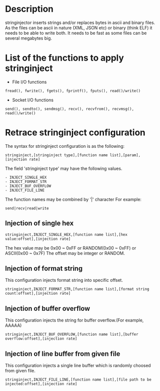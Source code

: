 
# Description

stringinjector inserts strings and/or replaces bytes in ascii and binary files. As the files can be ascii in nature (XML, JSON etc) or binary (think ELF) it needs to be able to write both. It needs to be fast as some files can be several megabytes big.

# List of the functions to apply stringinject

- File I/O functions
```
fread(), fwrite(), fgets(), fprintf(), fputs(), read()/write()
```

- Socket I/O functions
```
send(), sendto(), sendmsg(), recv(), recvfrom(), recvmsg(), read()/write()
```

# Retrace stringinject configuration

The syntax for stringinject configuration is as the following:

```
stringinject,[stringinject type],[function name list],[param],[injection rate]
```

The field 'stringinject type' may have the following values.

```
- INJECT_SINGLE_HEX
- INJECT_FORMAT_STR
- INJECT_BUF_OVERFLOW
- INJECT_FILE_LINE
```

The function names may be combined by '|' character
For example:

```
send|recv|read|write
```

## Injection of single hex

```
stringinject,INJECT_SINGLE_HEX,[function name list],[hex value:offset],[injection rate]
```
The hex value may be 0x00 ~ 0xFF or RANDOM(0x00 ~ 0xFF) or ASCII(0x00 ~ 0x7F)
The offset may be integer or RANDOM.

## Injection of format string

This configuration injects format string into specific offset.

```
stringinject,INJECT_FORMAT_STR,[function name list],[format string count:offset],[injection rate]
```

## Injection of buffer overflow

This configuration injects the string for buffer overflow.(For example, AAAAA)

```
stringinject,INJECT_BUF_OVERFLOW,[function name list],[buffer overflow:offset],[injection rate]
```

## Injection of line buffer from given file

This configuration injects a single line buffer which is randomly choosed from given file.

```
stringinject,INJECT_FILE_LINE,[function name list],[file path to be injected:offset],[injection rate]
```
